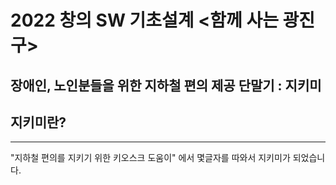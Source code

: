 # 2022 창의 SW 기초설계 <함께 사는 광진구>
## 장애인, 노인분들을 위한 지하철 편의 제공 단말기 : 지키미
## 지키미란?
<hr>
"지하철 편의를 지키기 위한 키오스크 도움이" 에서 몇글자를 따와서 지키미가 되었습니다.
<br>
